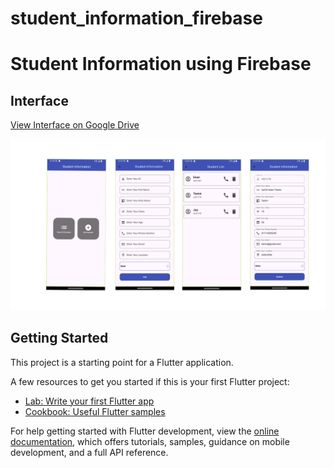 # student_information_firebase

# Student Information using Firebase

## Interface
[View Interface on Google Drive](https://drive.google.com/file/d/1M0feAY4D4gqUF6hTerfwpkG1tu-onzdO/view?usp=drive_link)

![screenshot](assets/images/s_i.png) 

## Getting Started

This project is a starting point for a Flutter application.

A few resources to get you started if this is your first Flutter project:

- [Lab: Write your first Flutter app](https://docs.flutter.dev/get-started/codelab)
- [Cookbook: Useful Flutter samples](https://docs.flutter.dev/cookbook)

For help getting started with Flutter development, view the
[online documentation](https://docs.flutter.dev/), which offers tutorials,
samples, guidance on mobile development, and a full API reference.
